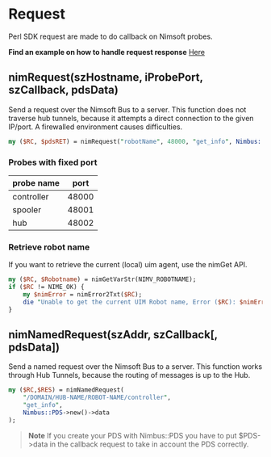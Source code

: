 # Request 

Perl SDK request are made to do callback on Nimsoft probes.

**Find an example on how to handle request response** [Here](https://github.com/UIM-Community/Perl-SDK/blob/master/examples/handlepds.md)

## nimRequest(szHostname, iProbePort, szCallback, pdsData)

Send a request over the Nimsoft Bus to a server. This function does not traverse hub tunnels, because it attempts a direct connection to the given IP/port. A firewalled environment causes difficulties.

```perl
my ($RC, $pdsRET) = nimRequest("robotName", 48000, "get_info", Nimbus::PDS->new()->data);
```

### Probes with fixed port

| probe name | port |
| --- | --- |
| controller | 48000 |
| spooler | 48001 | 
| hub | 48002 | 

### Retrieve robot name

If you want to retrieve the current (local) uim agent, use the nimGet API.

```perl
my ($RC, $Robotname) = nimGetVarStr(NIMV_ROBOTNAME);
if ($RC != NIME_OK) {
    my $nimError = nimError2Txt($RC);
    die "Unable to get the current UIM Robot name, Error ($RC): $nimError\n"
}
```

## nimNamedRequest(szAddr, szCallback[, pdsData])

Send a named request over the Nimsoft Bus to a server. This function works through Hub Tunnels, because the routing of messages is up to the Hub.

```perl
my ($RC,$RES) = nimNamedRequest(
    "/DOMAIN/HUB-NAME/ROBOT-NAME/controller",
    "get_info",
    Nimbus::PDS->new()->data
);
```

> **Note** If you create your PDS with Nimbus::PDS you have to put $PDS->data in the callback request to take in account the PDS correctly.
